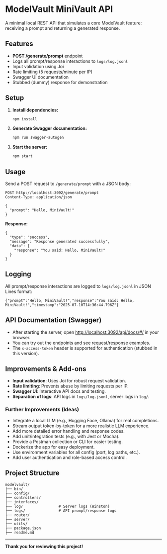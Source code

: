 # ModelVault MiniVault API

A minimal local REST API that simulates a core ModelVault feature: receiving a prompt and returning a generated response.

## Features
- **POST /generate/prompt** endpoint
- Logs all prompt/response interactions to `logs/log.jsonl`
- Input validation using Joi
- Rate limiting (5 requests/minute per IP)
- Swagger UI documentation
- Stubbed (dummy) response for demonstration

## Setup

1. **Install dependencies:**
   ```bash
   npm install
   ```

2. **Generate Swagger documentation:**
   ```bash
   npm run swagger-autogen
   ```

3. **Start the server:**
   ```bash
   npm start
   ```

## Usage

Send a POST request to `/generate/prompt` with a JSON body:

```
POST http://localhost:3092/generate/prompt
Content-Type: application/json

{
  "prompt": "Hello, MiniVault!"
}
```

**Response:**
```
{
  "type": "success",
  "message": "Response generated successfully",
  "data": {
    "response": "You said: Hello, MiniVault!"
  }
}
```

## Logging

All prompt/response interactions are logged to `logs/log.jsonl` in JSON Lines format:
```
{"prompt":"Hello, MiniVault!","response":"You said: Hello, MiniVault!","timestamp":"2025-07-10T14:36:44.796Z"}
```

## API Documentation (Swagger)

- After starting the server, open [http://localhost:3092/api/docs/#/](http://localhost:3092/api/docs/#/) in your browser.
- You can try out the endpoints and see request/response examples.
- The `x-access-token` header is supported for authentication (stubbed in this version).

## Improvements & Add-ons
- **Input validation**: Uses Joi for robust request validation.
- **Rate limiting**: Prevents abuse by limiting requests per IP.
- **Swagger UI**: Interactive API docs and testing.
- **Separation of logs**: API logs in `logs/log.jsonl`, server logs in `log/`.

### Further Improvements (Ideas)
- Integrate a local LLM (e.g., Hugging Face, Ollama) for real completions.
- Stream output token-by-token for a more realistic LLM experience.
- Add more detailed error handling and response codes.
- Add unit/integration tests (e.g., with Jest or Mocha).
- Provide a Postman collection or CLI for easier testing.
- Dockerize the app for easy deployment.
- Use environment variables for all config (port, log paths, etc.).
- Add user authentication and role-based access control.

## Project Structure

```
modelvault/
├── bin/
├── config/
├── controllers/
├── interfaces/
├── log/                # Server logs (Winston)
├── logs/               # API prompt/response logs
├── router/
├── server/
├── utils/
├── package.json
├── readme.md
```

---

**Thank you for reviewing this project!**

